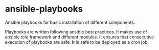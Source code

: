 ansible-playbooks
=================

Ansible playbooks for basic installation of different components.

Playbooks are written following ansible best practices. It makes use of ansible role framework and different modules. It ensures that consecutive execution of playbooks are safe. It is safe to be deployed as a cron job.


